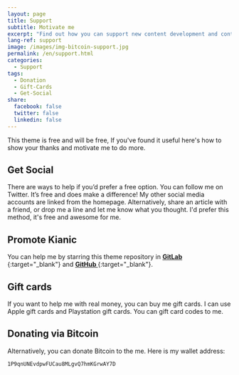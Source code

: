 ```yaml
---
layout: page
title: Support
subtitle: Motivate me
excerpt: "Find out how you can support new content development and contribute to the running costs of MahdiBaghbani.ir"
lang-ref: support
image: /images/img-bitcoin-support.jpg
permalink: /en/support.html
categories:
  - Support
tags:
  - Donation
  - Gift-Cards
  - Get-Social
share:
  facebook: false
  twitter: false
  linkedin: false
---
```


This theme is free and will be free, If you've found it useful here's how to show your thanks and motivate me to do more.

## Get Social
There are ways to help if you’d prefer a free option. You can follow me on Twitter. It’s free and does make a difference!
My other social media accounts are linked from the homepage. Alternatively, share an article with a friend, or drop me 
a line and let me know what you thought. I'd prefer this method, it's free and awesome for me.

## Promote Kianic
You can help me by starring this theme repository in
[**GitLab <i class="fab fa-gitlab font-awesome-gitlab" aria-hidden="true"></i>**](https://gitlab.com/Azadeh-Afzar/Web-Development/Kianic-Jekyll-Theme "Kianic Jekyll Theme"){:target="_blank"} and 
[**GitHub <i class="fab fa-github font-awesome-github" aria-hidden="true"></i>**](https://github.com/Azadeh-Afzar/Kianic-Jekyll-Theme "Kianic Jekyll Theme"){:target="_blank"}.

## Gift cards
If you want to help me with real money, you can buy me gift cards. I can use
<i class="fab fa-apple" aria-hidden="true"></i> Apple gift cards and <i class="fab fa-playstation font-awesome-playstation" aria-hidden="true"></i>
Playstation gift cards. You can <a href="mailto:{{ site.email }}" target="_blank"><i class="far fa-envelope font-awesome-envelope" aria-hidden="true"></i></a>
gift card codes to me.

## Donating via Bitcoin
Alternatively, you can donate 
<i class="fab fa-bitcoin font-awesome-bitcoin" aria-hidden="true"></i> 
Bitcoin to the me.
Here is my wallet address:

`1P9qnUNEvdpwFUCau8MLgvQ7hmKGrwAY7D`
